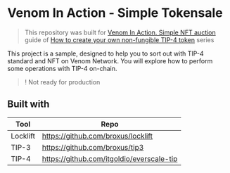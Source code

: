# Venom In Action - Simple Tokensale

 > This repository was built for [Venom In Action. Simple NFT auction](https://docs.venom.foundation/build/development-guides/how-to-create-your-own-non-fungible-tip-4-token/venom-in-action.-simple-nft-auction) guide of [How to create your own non-fungible TIP-4 token](https://docs.venom.foundation/build/development-guides/how-to-create-your-own-non-fungible-tip-4-token) series
 
This project is a sample, designed to help you to sort out with TIP-4 standard and NFT on Venom Network. You will explore how to perform some operations with TIP-4 on-chain.

>! Not ready for production

## Built with

| Tool | Repo |
| ------ | ------ |
| Locklift | https://github.com/broxus/locklift |
| TIP-3 | https://github.com/broxus/tip3 |
| TIP-4 | https://github.com/itgoldio/everscale-tip |
